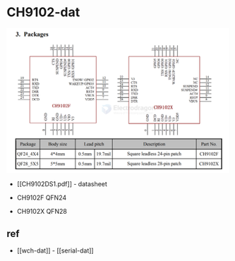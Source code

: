 
# CH9102-dat

![](2025-07-15-18-02-19.png)

- [[CH9102DS1.pdf]] - datasheet 

- CH9102F QFN24
- CH9102X QFN28


## ref 

- [[wch-dat]] - [[serial-dat]]